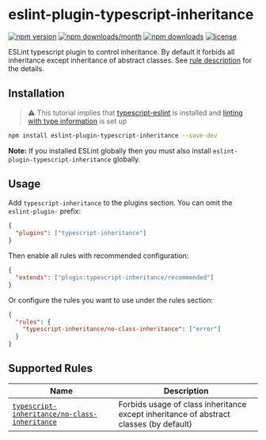 # eslint-plugin-typescript-inheritance

[![npm version](https://badge.fury.io/js/eslint-plugin-typescript-inheritance.svg)](https://badge.fury.io/js/eslint-plugin-typescript-inheritance)
[![npm downloads/month](https://img.shields.io/npm/dm/eslint-plugin-typescript-inheritance.svg)](https://www.npmjs.com/package/eslint-plugin-typescript-inheritance)
[![npm downloads](https://img.shields.io/npm/dt/eslint-plugin-typescript-inheritance.svg)](https://www.npmjs.com/package/eslint-plugin-typescript-inheritance)
[![license](https://img.shields.io/badge/license-MIT-blue.svg)](https://github.com/lsndr/eslint-plugin-typescript-inheritance/blob/master/LICENSE.md)

ESLint typescript plugin to control inheritance. By default it forbids all inheritance except inheritance of abstract classes. See [rule description](./docs/no-class-inheritance.md) for the details.

## Installation

> :warning: This tutorial implies that [typescript-eslint](https://github.com/typescript-eslint/typescript-eslint) is installed and [linting with type information](https://typescript-eslint.io/getting-started/typed-linting) is set up

```sh
npm install eslint-plugin-typescript-inheritance --save-dev
```

**Note:** If you installed ESLint globally then you must also install `eslint-plugin-typescript-inheritance` globally.

## Usage

Add `typescript-inheritance` to the plugins section. You can omit the `eslint-plugin-` prefix:

```json
{
  "plugins": ["typescript-inheritance"]
}
```

Then enable all rules with recommended configuration:

```json
{
  "extends": ["plugin:typescript-inheritance/recommended"]
}
```

Or configure the rules you want to use under the rules section:

```json
{
  "rules": {
    "typescript-inheritance/no-class-inheritance": ["error"]
  }
}
```

## Supported Rules

| Name                                                                            | Description                                                                            |
| ------------------------------------------------------------------------------- | -------------------------------------------------------------------------------------- |
| [`typescript-inheritance/no-class-inheritance`](./docs/no-class-inheritance.md) | Forbids usage of class inheritance except inheritance of abstract classes (by default) |
